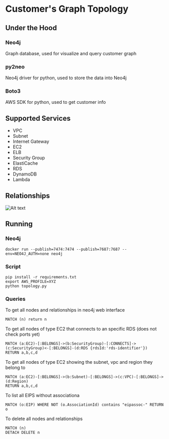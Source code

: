 # Customer's Graph Topology

## Under the Hood
### Neo4j
Graph database, used for visualize and query customer graph

### py2neo
Neo4j driver for python, used to store the data into Neo4j
### Boto3
AWS SDK for python, used to get customer info

## Supported Services
* VPC
* Subnet
* Internet Gateway
* EC2
* ELB
* Security Group
* ElastiCache
* RDS
* DynamoDB
* Lambda

## Relationships
![Alt text](https://github.com/wspi/aws-topology/blob/master/topology.png)


## Running
### Neo4j
```docker run --publish=7474:7474 --publish=7687:7687 --env=NEO4J_AUTH=none neo4j```

### Script
```
pip install -r requirements.txt
export AWS_PROFILE=XYZ
python topology.py
```

### Queries
To get all nodes and relationships in neo4j web interface
```
MATCH (n) return n
```
To get all nodes of type EC2 that connects to an specific RDS (does not check ports yet)
```
MATCH (a:EC2)-[:BELONGS]->(b:SecurityGroup)-[:CONNECTS]->(c:SecurityGroup)<-[:BELONGS]-(d:RDS {rdsId:'rds-identifier'})
RETURN a,b,c,d
```

To get all nodes of type EC2 showing the subnet, vpc and region they belong to
```
MATCH (a:EC2)-[:BELONGS]->(b:Subnet)-[:BELONGS]->(c:VPC)-[:BELONGS]->(d:Region)
RETURN a,b,c,d
```
To list all EIPS without associationa
```
MATCH (o:EIP) WHERE NOT (o.AssociationId) contains "eipassoc-" RETURN o
```
To delete all nodes and relationships
```
MATCH (n)
DETACH DELETE n
```